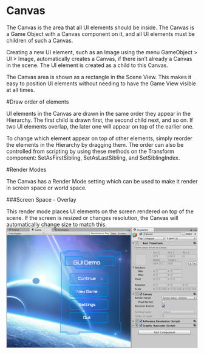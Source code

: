 # Canvas

The Canvas is the area that all UI elements should be inside. The Canvas is a Game Object with a Canvas component on it, and all UI elements must be children of such a Canvas.

Creating a new UI element, such as an Image using the menu GameObject > UI > Image, automatically creates a Canvas, if there isn’t already a Canvas in the scene. The UI element is created as a child to this Canvas.

The Canvas area is shown as a rectangle in the Scene View. This makes it easy to position UI elements without needing to have the Game View visible at all times.

#Draw order of elements

UI elements in the Canvas are drawn in the same order they appear in the Hierarchy. The first child is drawn first, the second child next, and so on. If two UI elements overlap, the later one will appear on top of the earlier one.

To change which element appear on top of other elements, simply reorder the elements in the Hierarchy by dragging them. The order can also be controlled from scripting by using these methods on the Transform component: SetAsFirstSibling, SetAsLastSibling, and SetSiblingIndex.

#Render Modes

The Canvas has a Render Mode setting which can be used to make it render in screen space or world space.


###Screen Space - Overlay


This render mode places UI elements on the screen rendered on top of the scene. If the screen is resized or changes resolution, the Canvas will automatically change size to match this.
![](Main/GUI_Canvas_Screenspace_Overlay.png)